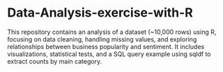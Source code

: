 # Data-Analysis-exercise-with-R
This repository contains an analysis of a dataset (~10,000 rows) using R, focusing on data cleaning, handling missing values, and exploring relationships between business popularity and sentiment. It includes visualizations, statistical tests, and a SQL query example using sqldf to extract counts by main category.
